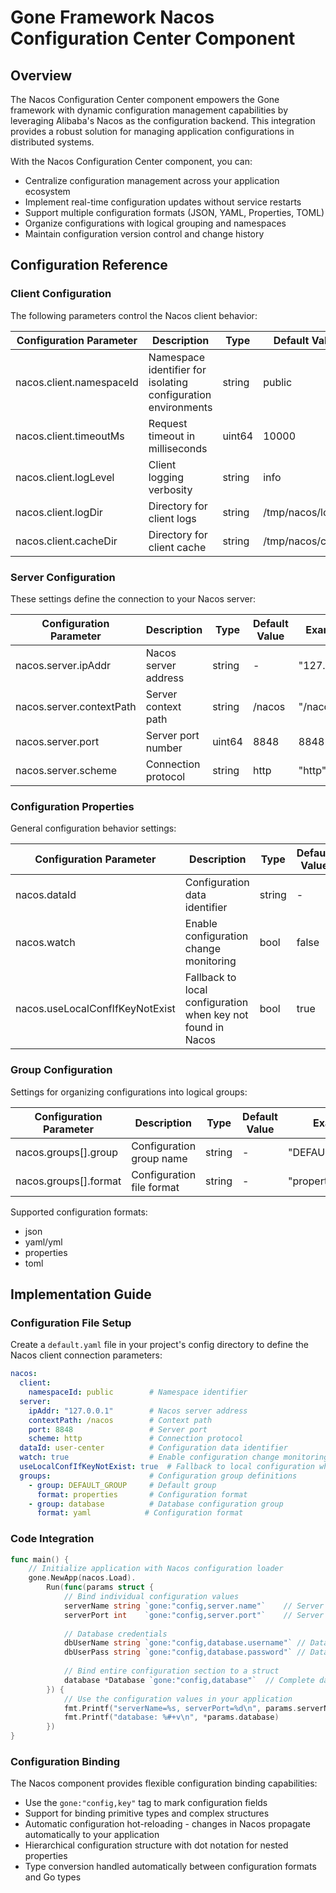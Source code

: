 # Gone Framework Nacos Configuration Center Component

## Overview

The Nacos Configuration Center component empowers the Gone framework with dynamic configuration management capabilities by leveraging Alibaba's Nacos as the configuration backend. This integration provides a robust solution for managing application configurations in distributed systems.

With the Nacos Configuration Center component, you can:

- Centralize configuration management across your application ecosystem
- Implement real-time configuration updates without service restarts
- Support multiple configuration formats (JSON, YAML, Properties, TOML)
- Organize configurations with logical grouping and namespaces
- Maintain configuration version control and change history

## Configuration Reference

### Client Configuration

The following parameters control the Nacos client behavior:

| Configuration Parameter | Description | Type | Default Value | Example |
|------------------------|-------------|------|--------------|---------|
| nacos.client.namespaceId | Namespace identifier for isolating configuration environments | string | public | "public" |
| nacos.client.timeoutMs | Request timeout in milliseconds | uint64 | 10000 | 10000 |
| nacos.client.logLevel | Client logging verbosity | string | info | "info" |
| nacos.client.logDir | Directory for client logs | string | /tmp/nacos/log | "/tmp/nacos/log" |
| nacos.client.cacheDir | Directory for client cache | string | /tmp/nacos/cache | "/tmp/nacos/cache" |

### Server Configuration

These settings define the connection to your Nacos server:

| Configuration Parameter | Description | Type | Default Value | Example |
|------------------------|-------------|------|--------------|---------|
| nacos.server.ipAddr | Nacos server address | string | - | "127.0.0.1" |
| nacos.server.contextPath | Server context path | string | /nacos | "/nacos" |
| nacos.server.port | Server port number | uint64 | 8848 | 8848 |
| nacos.server.scheme | Connection protocol | string | http | "http" |

### Configuration Properties

General configuration behavior settings:

| Configuration Parameter | Description | Type | Default Value | Example |
|------------------------|-------------|------|--------------|---------|
| nacos.dataId | Configuration data identifier | string | - | "user-center" |
| nacos.watch | Enable configuration change monitoring | bool | false | true |
| nacos.useLocalConfIfKeyNotExist | Fallback to local configuration when key not found in Nacos | bool | true | true |

### Group Configuration

Settings for organizing configurations into logical groups:

| Configuration Parameter | Description | Type | Default Value | Example |
|------------------------|-------------|------|--------------|---------|
| nacos.groups[].group | Configuration group name | string | - | "DEFAULT_GROUP" |
| nacos.groups[].format | Configuration file format | string | - | "properties" |

Supported configuration formats:
- json
- yaml/yml
- properties
- toml

## Implementation Guide

### Configuration File Setup

Create a `default.yaml` file in your project's config directory to define the Nacos client connection parameters:

```yaml
nacos:
  client:
    namespaceId: public        # Namespace identifier
  server:
    ipAddr: "127.0.0.1"        # Nacos server address
    contextPath: /nacos        # Context path
    port: 8848                 # Server port
    scheme: http               # Connection protocol
  dataId: user-center          # Configuration data identifier
  watch: true                  # Enable configuration change monitoring
  useLocalConfIfKeyNotExist: true  # Fallback to local configuration when key not found
  groups:                      # Configuration group definitions
    - group: DEFAULT_GROUP     # Default group
      format: properties       # Configuration format
    - group: database          # Database configuration group
      format: yaml            # Configuration format
```

### Code Integration

```go
func main() {
    // Initialize application with Nacos configuration loader
    gone.NewApp(nacos.Load).
        Run(func(params struct {
            // Bind individual configuration values
            serverName string `gone:"config,server.name"`    // Server name configuration
            serverPort int    `gone:"config,server.port"`    // Server port configuration
            
            // Database credentials
            dbUserName string `gone:"config,database.username"` // Database username
            dbUserPass string `gone:"config,database.password"` // Database password
            
            // Bind entire configuration section to a struct
            database *Database `gone:"config,database"`  // Complete database configuration
        }) {
            // Use the configuration values in your application
            fmt.Printf("serverName=%s, serverPort=%d\n", params.serverName, params.serverPort)
            fmt.Printf("database: %#+v\n", *params.database)
        })
}
```

### Configuration Binding

The Nacos component provides flexible configuration binding capabilities:

- Use the `gone:"config,key"` tag to mark configuration fields
- Support for binding primitive types and complex structures
- Automatic configuration hot-reloading - changes in Nacos propagate automatically to your application
- Hierarchical configuration structure with dot notation for nested properties
- Type conversion handled automatically between configuration formats and Go types